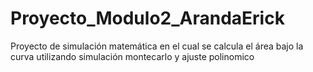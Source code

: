 # Proyecto_Modulo2_ArandaErick
Proyecto de simulación matemática en el cual se calcula el área bajo la curva utilizando simulación montecarlo y ajuste polinomico
